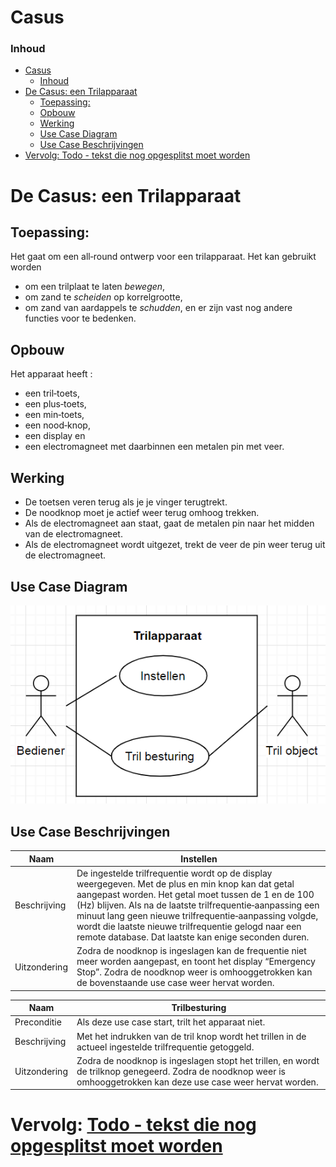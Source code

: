 # Casus

### Inhoud[](toc-id)
- [Casus](#casus)
    - [Inhoud](#inhoud)
- [De Casus: een Trilapparaat](#de-casus-een-trilapparaat)
  - [Toepassing:](#toepassing)
  - [Opbouw](#opbouw)
  - [Werking](#werking)
  - [Use Case Diagram](#use-case-diagram)
  - [Use Case Beschrijvingen](#use-case-beschrijvingen)
- [Vervolg: Todo - tekst die nog opgesplitst moet worden](#vervolg-todo---tekst-die-nog-opgesplitst-moet-worden)


# De Casus: een Trilapparaat
## Toepassing:
Het gaat om een all‐round ontwerp voor een trilapparaat. 
Het kan gebruikt worden 
- om een trilplaat te laten *bewegen*, 
- om zand te *scheiden* op korrelgrootte, 
- om zand van aardappels te *schudden*, 
en er zijn vast nog andere functies voor te bedenken.

## Opbouw
Het apparaat heeft :
- een tril‐toets,
- een plus‐toets, 
- een min‐toets, 
- een nood‐knop, 
- een display en 
- een electromagneet met daarbinnen een metalen pin met veer. 

## Werking
- De toetsen veren terug als je je vinger
terugtrekt.
- De noodknop moet je actief weer terug omhoog trekken. 
- Als de electromagneet aan staat, gaat de metalen pin naar het midden van de electromagneet.
- Als de electromagneet wordt uitgezet, trekt de veer de pin weer terug uit de electromagneet.

## Use Case Diagram
![alt text](ucd_trilapp.png)

## Use Case Beschrijvingen
| Naam | Instellen |
| ----------- | ----------- |
| Beschrijving | De ingestelde trilfrequentie wordt op de display weergegeven. Met de plus en min knop kan dat getal aangepast worden. Het getal moet tussen de 1 en de 100 (Hz) blijven. Als na de laatste trilfrequentie‐aanpassing een minuut lang geen nieuwe trilfrequentie‐aanpassing volgde, wordt die laatste nieuwe trilfrequentie gelogd naar een remote database. Dat laatste kan enige seconden duren. |
| Uitzondering | Zodra de noodknop is ingeslagen kan de frequentie niet meer worden aangepast, en toont het display “Emergency Stop”. Zodra de noodknop weer is omhooggetrokken kan de bovenstaande use case weer hervat worden. |

| Naam | Trilbesturing |
| ----------- | ----------- |
| Preconditie | Als deze use case start, trilt het apparaat niet. |
| Beschrijving | Met het indrukken van de tril knop wordt het trillen in de actueel ingestelde trilfrequentie getoggeld. |
| Uitzondering | Zodra de noodknop is ingeslagen stopt het trillen, en wordt de trilknop genegeerd. Zodra de noodknop weer is omhooggetrokken kan deze use case weer hervat worden. |


# Vervolg: [Todo - tekst die nog opgesplitst moet worden](../design_robot/alle_tekst.md)
